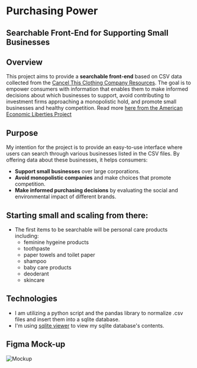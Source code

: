 # Purchasing Power
## Searchable Front-End for Supporting Small Businesses

## Overview

This project aims to provide a **searchable front-end** based on CSV data collected from the [Cancel This Clothing Company Resources](https://cancelthisclothingcompany.com/resources/). The goal is to empower consumers with information that enables them to make informed decisions about which businesses to support, avoid contributing to investment firms approaching a monopolistic hold, and promote small businesses and healthy competition.
Read more [here from the American Economic Liberties Project](https://www.economicliberties.us/our-work/new-money-trust/)

## Purpose

My intention for the project is to provide an easy-to-use interface where users can search through various businesses listed in the CSV files. By offering data about these businesses, it helps consumers:
- **Support small businesses** over large corporations.
- **Avoid monopolistic companies** and make choices that promote competition.
- **Make informed purchasing decisions** by evaluating the social and environmental impact of different brands.

## Starting small and scaling from there:
- The first items to be searchable will be personal care products including:
    - feminine hygeine products
    - toothpaste
    - paper towels and toilet paper
    - shampoo
    - baby care products
    - deoderant
    - skincare

## Technologies
- I am utilizing a python script and the pandas library to normalize .csv files and insert them into a sqlite database.
- I'm using [sqlite viewer](https://sqliteviewer.app/) to view my sqlite database's contents.

## Figma Mock-up
![Mockup](FigmaHome.png)  
